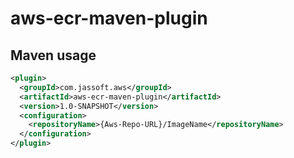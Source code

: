 # aws-ecr-maven-plugin

## Maven usage

```xml
<plugin>
  <groupId>com.jassoft.aws</groupId>
  <artifactId>aws-ecr-maven-plugin</artifactId>
  <version>1.0-SNAPSHOT</version>
  <configuration>
    <repositoryName>{Aws-Repo-URL}/ImageName</repositoryName>
  </configuration>
</plugin>
```